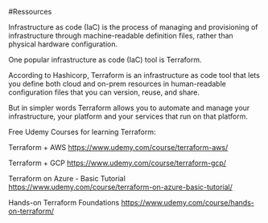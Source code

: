 #Ressources

Infrastructure as code (IaC) is the process of managing and provisioning of infrastructure through machine-readable definition files, rather than physical hardware configuration.
  
One popular infrastructure as code (IaC) tool is Terraform.
  
According to Hashicorp, Terraform is an infrastructure as code tool that lets you define both cloud and on-prem resources in human-readable configuration files that you can version, reuse, and share.
  
But in simpler words Terraform allows you to automate and manage your infrastructure, your platform and your services that run on that platform.
  
Free Udemy Courses for learning Terraform:
  
Terraform + AWS
https://www.udemy.com/course/terraform-aws/

Terraform + GCP
https://www.udemy.com/course/terraform-gcp/

Terraform on Azure - Basic Tutorial
https://www.udemy.com/course/terraform-on-azure-basic-tutorial/

Hands-on Terraform Foundations
https://www.udemy.com/course/hands-on-terraform/
